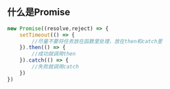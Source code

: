 ## 什么是Promise



```javascript
new Promise((resolve,reject) => {
    setTimeout(() => {
        //尽量不要将任务放在函数里处理，放在then和catch里
    }).then(() => {
        //成功就调用then
    }).catch(() => {
        //失败就调用catch
    })
})
```

